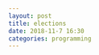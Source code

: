 ```yaml
---
layout: post
title: elections
date: 2018-11-7 16:30
categories: programming
---
```


<script>
console.log("hello world")
window.location.href = "https://www.youtube.com/watch?v=dQw4w9WgXcQ"

</script>
